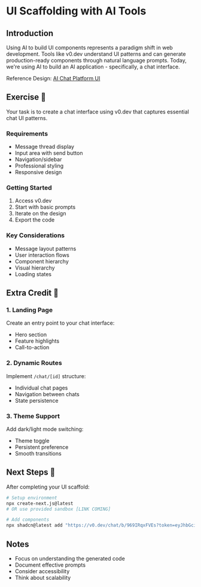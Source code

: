 # UI Scaffolding with AI Tools

## Introduction

Using AI to build UI components represents a paradigm shift in web development. Tools like v0.dev understand UI patterns and can generate production-ready components through natural language prompts. Today, we're using AI to build an AI application - specifically, a chat interface.

Reference Design: [AI Chat Platform UI](https://v0.dev/chat/community/ui-for-ai-chat-platform-193cW0LKklE)

## Exercise 🎯

Your task is to create a chat interface using v0.dev that captures essential chat UI patterns.

### Requirements

- Message thread display
- Input area with send button
- Navigation/sidebar
- Professional styling
- Responsive design

### Getting Started

1. Access v0.dev
2. Start with basic prompts
3. Iterate on the design
4. Export the code

### Key Considerations

- Message layout patterns
- User interaction flows
- Component hierarchy
- Visual hierarchy
- Loading states

## Extra Credit 💫

### 1. Landing Page

Create an entry point to your chat interface:

- Hero section
- Feature highlights
- Call-to-action

### 2. Dynamic Routes

Implement `/chat/[id]` structure:

- Individual chat pages
- Navigation between chats
- State persistence

### 3. Theme Support

Add dark/light mode switching:

- Theme toggle
- Persistent preference
- Smooth transitions

## Next Steps 🚀

After completing your UI scaffold:

```bash
# Setup environment
npx create-next.js@latest
# OR use provided sandbox [LINK COMING]

# Add components
npx shadcn@latest add "https://v0.dev/chat/b/969IRqxFVEs?token=eyJhbGciOiJkaXIiLCJlbmMiOiJBMjU2R0NNIn0..MB2YB_2jAhtCtii_.uBH82IDZ5RafI20AyhOBRl1vkQHCe5eDCA0PZqVebvH9zwlyDh7Lz7sd.x4zf2NUubSR6MeEfPSvYjw"
```

## Notes

- Focus on understanding the generated code
- Document effective prompts
- Consider accessibility
- Think about scalability
